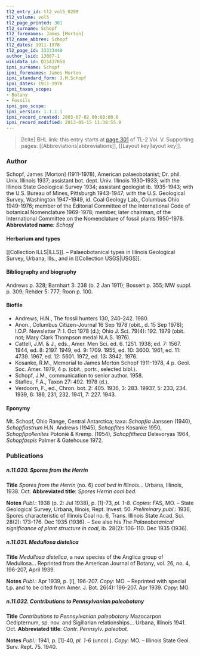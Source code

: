 ```yaml
---
tl2_entry_id: tl2_vol5_0299
tl2_volume: vol5
tl2_page_printed: 301
tl2_surname: Schopf
tl2_forenames: James [Morton]
tl2_name_abbrev: Schopf
tl2_dates: 1911-1978
tl2_page_id: 33333440
author_lsid: 13087-1
wikidata_id: Q15437658
ipni_surname: Schopf
ipni_forenames: James Morton
ipni_standard_form: J.M.Schopf
ipni_dates: 1911-1978
ipni_taxon_scope: 
- Botany
- Fossils
ipni_geo_scope: 
ipni_version: 1.1.1.1
ipni_record_created: 2003-07-02 00:00:00.0
ipni_record_modified: 2013-05-15 11:38:55.0
---
```



> [!cite] BHL link: this entry starts at [page 301](https://www.biodiversitylibrary.org/page/33333440) of TL-2 Vol. V.
> Supporting pages: [[Abbreviations|abbreviations]], [[Layout key|layout key]].

### Author

Schopf, James \[Morton\] (1911-1978), American palaeobotanist; Dr. phil. Univ. Illinois 1937; assistant bot. dept. Univ. Illinois 1930-1933; with the Illinois State Geological Survey 1934; assistant geologist ib. 1935-1943; with the U.S. Bureau of Mines, Pittsburgh 1943-1947; with the U.S. Geological Survey, Washington 1947-1949, id. Coal Geology Lab., Columbus Ohio 1949-1976; member of the Editorial Committee of the International Code of botanical Nomenclature 1969-1978; member, later chairman, of the International Committee on the Nomenclature of fossil plants 1950-1978. 
**Abbreviated name**: *Schopf*

#### Herbarium and types

[[Collection ILLS|ILLS]]. – Palaeobotanical types in Illinois Geological Survey, Urbana, Ills., and in [[Collection USGS|USGS]].

#### Bibliography and biography

Andrews p. 328; Barnhart 3: 238 (b. 2 Jan 1911); Bossert p. 355; MW suppl. p. 309; Rehder 5: 777; Roon p. 100.

#### Biofile

- Andrews, H.N., The fossil hunters 130, 240-242. 1980.
- Anon., Columbus Citizen-Journal 16 Sep 1978 (obit., d. 15 Sep 1978); I.O.P. Newsletter 7: I. Oct 1978 (d.); Ohio J. Sci. 79(4): 192. 1979 (obit. not; Mary Clark Thompson medal N.A.S. 1976).
- Cattell, J.M. & J., eds., Amer. Men Sci. ed. 6. 1251. 1938; ed. 7: 1567. 1944, ed. 8: 2197. 1949, ed. 9: 1709. 1955, ed. 10: 3600. 1961, ed. 11: 4739. 1967, ed. 12: 5601. 1972, ed. 13: 3942. 1976.
- Kosanke, R.M., Memorial to James Morton Schopf 1911-1978, 4 p. Geol. Soc. Amer. 1979, 4 p. (obit., portr., selected bibl.).
- Schopf, J.M., communication to senior author. 1958.
- Stafleu, F.A., Taxon 27: 492. 1978 (d.).
- Verdoorn, F., ed., Chron. bot. 2: 405. 1936, 3: 283. 19937, 5: 233, 234. 1939, 6: 186, 231, 232. 1941, 7: 227. 1943.

#### Eponymy

Mt. Schopf, Ohio Range, Central Antarctica; taxa: *Schopfia* Janssen (1940), *Schopfiastrum* H.N. Andrews (1945), *Schopfites* Kosanke 1950, *Schopfipollenites* Potonié & Kremp. (1954), *Schopfitheca* Delevoryas 1964, *Schopfaspis* Palmer & Gatehouse 1972.

### Publications

##### n.11.030. Spores from the Herrin

**Title**
*Spores from the Herrin* (no. 6) *coal bed in Illinois*... Urbana, Illinois, 1938. Oct.
**Abbreviated title**: *Spores Herrin coal bed*.

**Notes**
*Publ*.: 1938 (p. 2: Jul 1938), p. \[1\]-73, *pl. 1-8. Copies*: FAS, MO. – State Geological Survey, Urbana, Ilinois, Rept. Invest. 50.
*Preliminary publ*.: 1936, Spores characteristic of Illinois Coal no. 6, Trans. Illinois State Acad. Sci. 28(2): 173-176. Dec 1935 (1936). – See also his *The Palaeobotanical significance of plant structure in coal*, ib. 28(2): 106-110. Dec 1935 (1936).

##### n.11.031. Medullosa distelica

**Title**
*Medullosa distelica*, a new species of the Anglica group of Medullosa... Reprinted from the American Journal of Botany, vol. 26, no. 4, 196-207, April 1939.

**Notes**
*Publ*.: Apr 1939, p. \[i\], 196-207. *Copy*: MO. – Reprinted with special t.p. and to be cited from Amer. J. Bot. 26(4): 196-207. Apr 1939. *Copy*: MO.

##### n.11.032. Contributions to Pennsylvanian paleobotany

**Title**
*Contributions to Pennsylvanian paleobotany* Mazocarpon Oedipternum, sp. nov. and Sigillarian relationships... Urbana, Illinois 1941. Oct.
**Abbreviated title**: *Contr. Pennsylv. paleobot.*

**Notes**
*Publ*.: 1941, p. \[1\]-40, *pl. 1-6* (uncol.). *Copy*: MO. – Illinois State Geol. Surv. Rept. 75. 1940.

